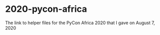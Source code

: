 # 2020-pycon-africa

The link to helper files for the PyCon Africa 2020 that I gave on August 7, 2020
